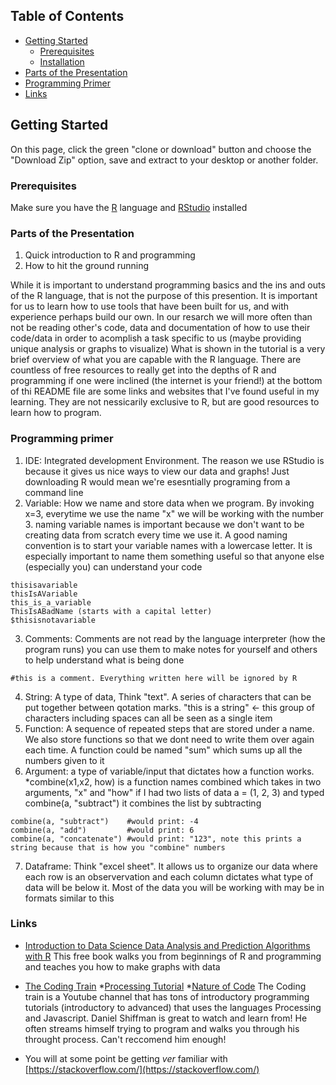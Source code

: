 <!-- TABLE OF CONTENTS -->
## Table of Contents

* [Getting Started](#getting-started)
  * [Prerequisites](#prerequisites)
  * [Installation](#installation)
* [Parts of the Presentation](#parts-of-the-presentation)
* [Programming Primer](#pragramming-primer)
* [Links](#Links)



<!-- GETTING STARTED -->
## Getting Started

On this page, click the green "clone or download" button and choose the "Download Zip" option, save and extract to your desktop or another folder.

### Prerequisites

Make sure you have the [R](https://cran.r-project.org/) language and 
[RStudio](https://rstudio.com/products/rstudio/) installed


### Parts of the Presentation
1. Quick introduction to R and programming
2. How to hit the ground running

While it is important to understand programming basics and the ins and outs of the R language, that is not the purpose of this presention. It is important for us to learn how to use tools that have been built for us, and with experience perhaps build our own.
In our resarch we will more often than not be reading other's code, data and documentation of how to use their code/data in order to acomplish a task specific to us (maybe providing unique analysis or graphs to visualize)
What is shown in the tutorial is a very brief overview of what you are capable with the R language. There are countless of free resources to really get into the depths of R and programming if one were inclined (the internet is your friend!) at the bottom of thi README file are some links and websites that I've found useful in my learning. They are not nessicarily exclusive to R, but are good resources to learn how to program.

### Programming primer

1. IDE: Integrated development Environment. The reason we use RStudio is because it gives us nice ways to view our data and graphs! Just downloading R would mean we're esesntially programing from a command line
2. Variable: How we name and store data when we program. By invoking x=3, everytime we use the name "x" we will be working with the number 3. naming variable names is important because we don't want to be creating data from scratch every time we use it.
A good naming convention is to start your variable names with a lowercase letter. It is especially important to name them something useful so that anyone else (especially you) can understand your code
```{R}
thisisavariable
thisIsAVariable
this_is_a_variable
ThisIsABadName (starts with a capital letter)
$thisisnotavariable
```
3. Comments: Comments are not read by the language interpreter (how the program runs) you can use them to make notes for yourself and others to help understand what is being done
```{r}
#this is a comment. Everything written here will be ignored by R
```
4. String: A type of data, Think "text". A series of characters that can be put together between qotation marks.
"this is a string" <- this group of characters including spaces can all be seen as a single item
5. Function: A sequence of repeated steps that are stored under a name. We also store functions so that we dont need to write them over again each time. A function could be named "sum" which sums up all the numbers given to it
6. Argument: a type of variable/input that dictates how a function works.
*combine(x1,x2, how) is a function names combined which takes in two arguments, "x" and "how"
if I had two lists of data a = (1, 2, 3) and typed combine(a, "subtract") it combines the list by subtracting
```{r}
combine(a, "subtract")    #would print: -4
combine(a, "add")         #would print: 6
combine(a, "concatenate") #would print: "123", note this prints a string because that is how you "combine" numbers
```
7. Dataframe: Think "excel sheet". It allows us to organize our data where each row is an observervation and each column dictates what type of data will be below it. Most of the data you will be working with may be in formats similar to this

### Links
* [Introduction to Data Science
Data Analysis and Prediction Algorithms with R](https://rafalab.github.io/dsbook/)
  This free book walks you from beginnings of R and programming and teaches you how to make graphs with data

* [The Coding Train](https://www.youtube.com/user/shiffman)
  *[Processing Tutorial](https://www.youtube.com/playlist?list=PLRqwX-V7Uu6ZYJC7L-r6rX6utt6wwJCyi)
  *[Nature of Code](https://www.youtube.com/playlist?list=PLRqwX-V7Uu6aFlwukCmDf0-1-uSR7mklK)
  The Coding train is a Youtube channel that has tons of introductory programming tutorials (introductory to advanced) that uses the languages Processing and Javascript. Daniel Shiffman is great to watch and learn from! He often streams himself trying to program and walks you through his throught process. Can't reccomend him enough!
* You will at some point be getting _ver_ familiar with [https://stackoverflow.com/](https://stackoverflow.com/)
